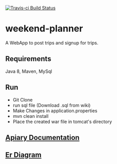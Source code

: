 
[![Travis-ci Build Status](https://travis-ci.org/TejaKilaru/weekend-planner.svg?branch=master)](https://travis-ci.org/TejaKilaru/weekend-planner)

# weekend-planner

A WebApp to post trips and signup for trips.
 
## Requirements
Java 8, Maven, MySql
  
## Run

* Git Clone 
* run sql file (Download .sql from wiki)
* Make Changes in application.properties
* mvn clean install 
* Place the created war file in tomcat's directory


## [Apiary Documentation](http://docs.weekendplanner1.apiary.io/#)

## [Er Diagram](https://drive.google.com/open?id=0B7Z_4cCGOXc9TFVvbDRxRGRadk0)

